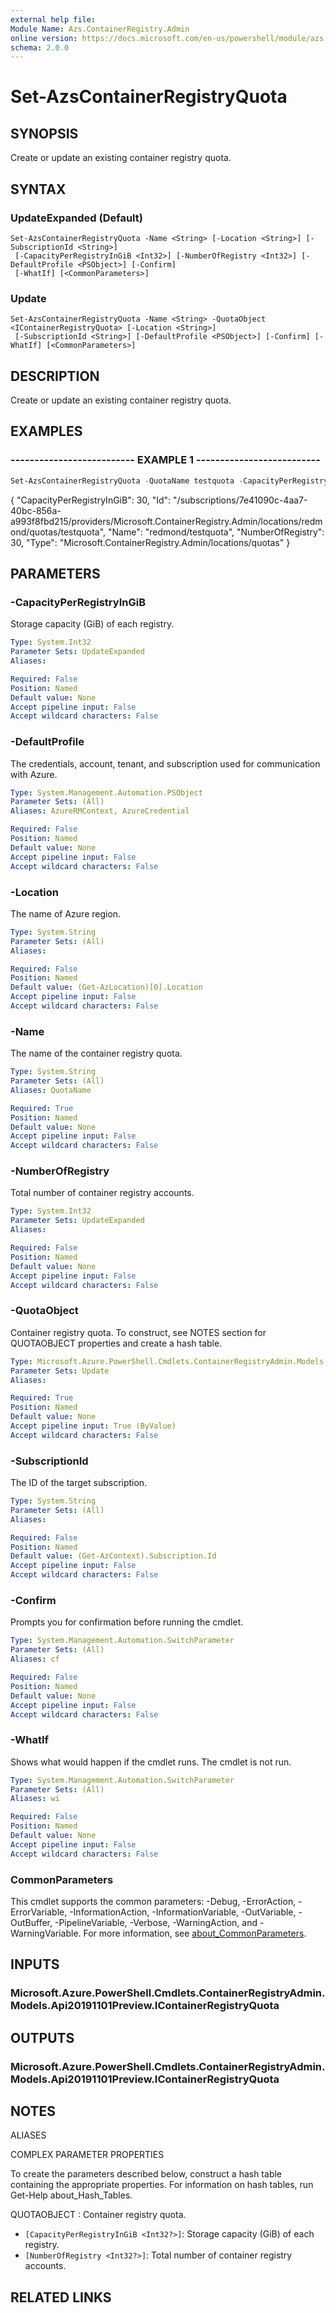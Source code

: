 ```yaml
---
external help file:
Module Name: Azs.ContainerRegistry.Admin
online version: https://docs.microsoft.com/en-us/powershell/module/azs.containerregistry.admin/set-azscontainerregistryquota
schema: 2.0.0
---
```


# Set-AzsContainerRegistryQuota

## SYNOPSIS
Create or update an existing container registry quota.

## SYNTAX

### UpdateExpanded (Default)
```
Set-AzsContainerRegistryQuota -Name <String> [-Location <String>] [-SubscriptionId <String>]
 [-CapacityPerRegistryInGiB <Int32>] [-NumberOfRegistry <Int32>] [-DefaultProfile <PSObject>] [-Confirm]
 [-WhatIf] [<CommonParameters>]
```

### Update
```
Set-AzsContainerRegistryQuota -Name <String> -QuotaObject <IContainerRegistryQuota> [-Location <String>]
 [-SubscriptionId <String>] [-DefaultProfile <PSObject>] [-Confirm] [-WhatIf] [<CommonParameters>]
```

## DESCRIPTION
Create or update an existing container registry quota.

## EXAMPLES

### -------------------------- EXAMPLE 1 --------------------------
```powershell
Set-AzsContainerRegistryQuota -QuotaName testquota -CapacityPerRegistryInGib 30 -NumberOfRegistry 30
```

{
    "CapacityPerRegistryInGiB":  30,
    "Id":  "/subscriptions/7e41090c-4aa7-40bc-856a-a993f8fbd215/providers/Microsoft.ContainerRegistry.Admin/locations/redmond/quotas/testquota",
    "Name":  "redmond/testquota",
    "NumberOfRegistry":  30,
    "Type":  "Microsoft.ContainerRegistry.Admin/locations/quotas"
}

## PARAMETERS

### -CapacityPerRegistryInGiB
Storage capacity (GiB) of each registry.

```yaml
Type: System.Int32
Parameter Sets: UpdateExpanded
Aliases:

Required: False
Position: Named
Default value: None
Accept pipeline input: False
Accept wildcard characters: False
```

### -DefaultProfile
The credentials, account, tenant, and subscription used for communication with Azure.

```yaml
Type: System.Management.Automation.PSObject
Parameter Sets: (All)
Aliases: AzureRMContext, AzureCredential

Required: False
Position: Named
Default value: None
Accept pipeline input: False
Accept wildcard characters: False
```

### -Location
The name of Azure region.

```yaml
Type: System.String
Parameter Sets: (All)
Aliases:

Required: False
Position: Named
Default value: (Get-AzLocation)[0].Location
Accept pipeline input: False
Accept wildcard characters: False
```

### -Name
The name of the container registry quota.

```yaml
Type: System.String
Parameter Sets: (All)
Aliases: QuotaName

Required: True
Position: Named
Default value: None
Accept pipeline input: False
Accept wildcard characters: False
```

### -NumberOfRegistry
Total number of container registry accounts.

```yaml
Type: System.Int32
Parameter Sets: UpdateExpanded
Aliases:

Required: False
Position: Named
Default value: None
Accept pipeline input: False
Accept wildcard characters: False
```

### -QuotaObject
Container registry quota.
To construct, see NOTES section for QUOTAOBJECT properties and create a hash table.

```yaml
Type: Microsoft.Azure.PowerShell.Cmdlets.ContainerRegistryAdmin.Models.Api20191101Preview.IContainerRegistryQuota
Parameter Sets: Update
Aliases:

Required: True
Position: Named
Default value: None
Accept pipeline input: True (ByValue)
Accept wildcard characters: False
```

### -SubscriptionId
The ID of the target subscription.

```yaml
Type: System.String
Parameter Sets: (All)
Aliases:

Required: False
Position: Named
Default value: (Get-AzContext).Subscription.Id
Accept pipeline input: False
Accept wildcard characters: False
```

### -Confirm
Prompts you for confirmation before running the cmdlet.

```yaml
Type: System.Management.Automation.SwitchParameter
Parameter Sets: (All)
Aliases: cf

Required: False
Position: Named
Default value: None
Accept pipeline input: False
Accept wildcard characters: False
```

### -WhatIf
Shows what would happen if the cmdlet runs.
The cmdlet is not run.

```yaml
Type: System.Management.Automation.SwitchParameter
Parameter Sets: (All)
Aliases: wi

Required: False
Position: Named
Default value: None
Accept pipeline input: False
Accept wildcard characters: False
```

### CommonParameters
This cmdlet supports the common parameters: -Debug, -ErrorAction, -ErrorVariable, -InformationAction, -InformationVariable, -OutVariable, -OutBuffer, -PipelineVariable, -Verbose, -WarningAction, and -WarningVariable. For more information, see [about_CommonParameters](http://go.microsoft.com/fwlink/?LinkID=113216).

## INPUTS

### Microsoft.Azure.PowerShell.Cmdlets.ContainerRegistryAdmin.Models.Api20191101Preview.IContainerRegistryQuota

## OUTPUTS

### Microsoft.Azure.PowerShell.Cmdlets.ContainerRegistryAdmin.Models.Api20191101Preview.IContainerRegistryQuota

## NOTES

ALIASES

COMPLEX PARAMETER PROPERTIES

To create the parameters described below, construct a hash table containing the appropriate properties. For information on hash tables, run Get-Help about_Hash_Tables.


QUOTAOBJECT <IContainerRegistryQuota>: Container registry quota.
  - `[CapacityPerRegistryInGiB <Int32?>]`: Storage capacity (GiB) of each registry.
  - `[NumberOfRegistry <Int32?>]`: Total number of container registry accounts.

## RELATED LINKS


